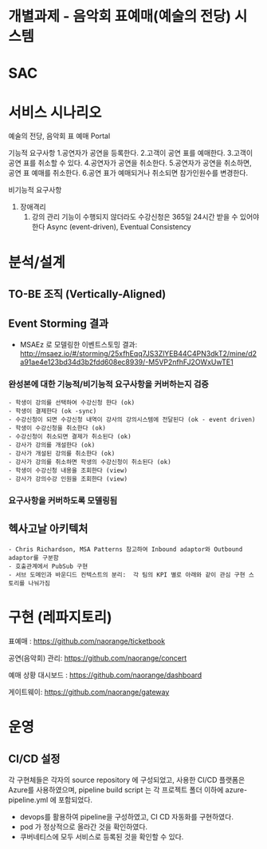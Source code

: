 # 개별과제 - 음악회 표예매(예술의 전당) 시스템
# SAC


# 서비스 시나리오

예술의 전당, 음악회 표 예매 Portal

기능적 요구사항
1.공연자가 공연을 등록한다.
2.고객이 공연 표를 예매한다.
3.고객이 공연 표를 취소할 수 있다.
4.공연자가 공연을 취소한다.
5.공연자가 공연을 취소하면, 공연 표 예매를 취소한다.
6.공연 표가 예매되거나 취소되면 참가인원수를 변경한다.

비기능적 요구사항
1. 장애격리
    1. 강의 관리 기능이 수행되지 않더라도 수강신청은 365일 24시간 받을 수 있어야 한다  Async (event-driven), Eventual Consistency



# 분석/설계

## TO-BE 조직 (Vertically-Aligned)


## Event Storming 결과
* MSAEz 로 모델링한 이벤트스토밍 결과:  http://msaez.io/#/storming/25xfhEqq7JS3ZlYEB44C4PN3dkT2/mine/d2a91ae4e123bd34d3b2fdd608ec8939/-M5VP2nfhFJ2OWxUwTE1




### 완성본에 대한 기능적/비기능적 요구사항을 커버하는지 검증

    - 학생이 강의를 선택하여 수강신청 한다 (ok)
    - 학생이 결제한다 (ok -sync)
    - 수강신청이 되면 수강신청 내역이 강사의 강의시스템에 전달된다 (ok - event driven)
    - 학생이 수강신청을 취소한다 (ok)
    - 수강신청이 취소되면 결제가 취소된다 (ok)
    - 강사가 강의를 개설한다 (ok)
    - 강사가 개설된 강의를 취소한다 (ok)
    - 강사가 강의를 취소하면 학생의 수강신청이 취소된다 (ok)
    - 학생이 수강신청 내용을 조회한다 (view)
    - 강사가 강의수강 인원을 조회한다 (view)

### 요구사항을 커버하도록 모델링됨

## 헥사고날 아키텍처 
    
    - Chris Richardson, MSA Patterns 참고하여 Inbound adaptor와 Outbound adaptor를 구분함
    - 호출관계에서 PubSub 구현
    - 서브 도메인과 바운디드 컨텍스트의 분리:  각 팀의 KPI 별로 아래와 같이 관심 구현 스토리를 나눠가짐


# 구현 (레파지토리)

표예매 : https://github.com/naorange/ticketbook

공연(음악회) 관리:   https://github.com/naorange/concert

예매 상황 대시보드 :  https://github.com/naorange/dashboard

게이트웨이:  https://github.com/naorange/gateway

# 운영

## CI/CD 설정


각 구현체들은 각자의 source repository 에 구성되었고, 사용한 CI/CD 플랫폼은 Azure를 사용하였으며, pipeline build script 는 각 프로젝트 폴더 이하에 azure-pipeline.yml 에 포함되었다.

- devops를 활용하여 pipeline을 구성하였고, CI CD 자동화를 구현하였다.
- pod 가 정상적으로 올라간 것을 확인하였다.
- 쿠버네티스에 모두 서비스로 등록된 것을 확인할 수 있다.








